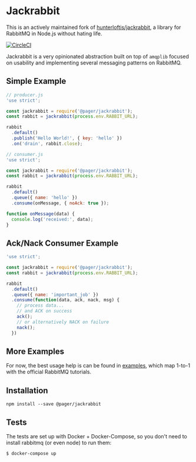 # Jackrabbit

This is an actively maintained fork of [hunterloftis/jackrabbit], a library for
RabbitMQ in Node.js without hating life.

[![CircleCI](https://circleci.com/gh/pagerinc/jackrabbit.svg?style=svg)](https://circleci.com/gh/pagerinc/jackrabbit)

Jackrabbit is a very opinionated abstraction built on top of `amqplib` focused
on usability and implementing several messaging patterns on RabbitMQ.

## Simple Example

```js
// producer.js
'use strict';

const jackrabbit = require('@pager/jackrabbit');
const rabbit = jackrabbit(process.env.RABBIT_URL);

rabbit
  .default()
  .publish('Hello World!', { key: 'hello' })
  .on('drain', rabbit.close);
```

```js
// consumer.js
'use strict';

const jackrabbit = require('@pager/jackrabbit');
const rabbit = jackrabbit(process.env.RABBIT_URL);

rabbit
  .default()
  .queue({ name: 'hello' })
  .consume(onMessage, { noAck: true });

function onMessage(data) {
  console.log('received:', data);
}
```

## Ack/Nack Consumer Example

```js
'use strict';

const jackrabbit = require('@pager/jackrabbit');
const rabbit = jackrabbit(process.env.RABBIT_URL);

rabbit
  .default()
  .queue({ name: 'important_job' })
  .consume(function(data, ack, nack, msg) {
    // process data...
    // and ACK on success
    ack();
    // or alternatively NACK on failure
    nack();
  })
```

## More Examples

For now, the best usage help is can be found in [examples](https://github.com/pagerinc/jackrabbit/tree/master/examples),
which map 1-to-1 with the official RabbitMQ tutorials.

## Installation

```
npm install --save @pager/jackrabbit
```

## Tests

The tests are set up with Docker + Docker-Compose,
so you don't need to install rabbitmq (or even node)
to run them:

```
$ docker-compose up
```

[hunterloftis/jackrabbit]: https://github.com/hunterloftis/jackrabbit
